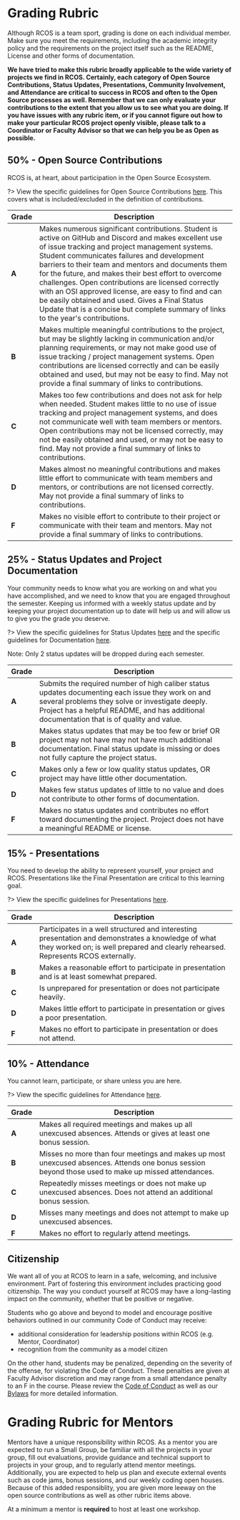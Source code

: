 # Grading Rubric

Although RCOS is a team sport, grading is done on each individual member.
Make sure you meet the requirements, including the academic integrity policy and the requirements on the project itself such as the README, License and other forms of documentation.

**We have tried to make this rubric broadly applicable to the wide variety of projects we find in RCOS.
Certainly, each category of Open Source Contributions, Status Updates, Presentations, Community Involvement, and Attendance are critical to success in RCOS and often to the Open Source processes as well.
Remember that we can only evaluate your contributions to the extent that you allow us to see what you are doing.
If you have issues with any rubric item, or if you cannot figure out how to make your particular RCOS project openly visible, please talk to a Coordinator or Faculty Advisor so that we can help you be as Open as possible.**

## 50% - Open Source Contributions

RCOS is, at heart, about participation in the Open Source Ecosystem.

?> View the specific guidelines for Open Source Contributions [here](grading/contributions). This covers what is included/excluded in the definition of contributions.

| Grade | Description                                                                                                                                                                                                                                                                                                                                                                                                                                                                                                                                                                |
| ----- | -------------------------------------------------------------------------------------------------------------------------------------------------------------------------------------------------------------------------------------------------------------------------------------------------------------------------------------------------------------------------------------------------------------------------------------------------------------------------------------------------------------------------------------------------------------------------- |
| **A** | Makes numerous significant contributions. Student is active on GitHub and Discord and makes excellent use of issue tracking and project management systems. Student communicates failures and development barriers to their team and mentors and documents them for the future, and makes their best effort to overcome challenges. Open contributions are licensed correctly with an OSI approved license, are easy to find and can be easily obtained and used. Gives a Final Status Update that is a concise but complete summary of links to the year's contributions. |
| **B** | Makes multiple meaningful contributions to the project, but may be slightly lacking in communication and/or planning requirements, or may not make good use of issue tracking / project management systems. Open contributions are licensed correctly and can be easily obtained and used, but may not be easy to find. May not provide a final summary of links to contributions.                                                                                                                                                                                         |
| **C** | Makes too few contributions and does not ask for help when needed. Student makes little to no use of issue tracking and project management systems, and does not communicate well with team members or mentors. Open contributions may not be licensed correctly, may not be easily obtained and used, or may not be easy to find. May not provide a final summary of links to contributions.                                                                                                                                                                              |
| **D** | Makes almost no meaningful contributions and makes little effort to communicate with team members and mentors, or contributions are not licensed correctly. May not provide a final summary of links to contributions.                                                                                                                                                                                                                                                                                                                                                     |
| **F** | Makes no visible effort to contribute to their project or communicate with their team and mentors. May not provide a final summary of links to contributions.                                                                                                                                                                                                                                                                                                                                                                                                              |

## 25% - Status Updates and Project Documentation

Your community needs to know what you are working on and what you have accomplished, and we need to know that you are engaged throughout the semester.
Keeping us informed with a weekly status update and by keeping your project documentation up to date will help us and will allow us to give you the grade you deserve.

?> View the specific guidelines for Status Updates [here](grading/status_updates) and the specific guidelines for Documentation [here](grading/documentation).

Note: Only 2 status updates will be dropped during each semester.

| Grade | Description                                                                                                                                                                                                                                        |
| ----- | -------------------------------------------------------------------------------------------------------------------------------------------------------------------------------------------------------------------------------------------------- |
| **A** | Submits the required number of high caliber status updates documenting each issue they work on and several problems they solve or investigate deeply. Project has a helpful README, and has additional documentation that is of quality and value. |
| **B** | Makes status updates that may be too few or brief OR project may not have may not have much additional documentation. Final status update is missing or does not fully capture the project status.                                                 |
| **C** | Makes only a few or low quality status updates, OR project may have little other documentation.                                                                                                                                                    |
| **D** | Makes few status updates of little to no value and does not contribute to other forms of documentation.                                                                                                                                            |
| **F** | Makes no status updates and contributes no effort toward documenting the project. Project does not have a meaningful README or license.                                                                                                            |

## 15% - Presentations

You need to develop the ability to represent yourself, your project and RCOS.
Presentations like the Final Presentation are critical to this learning goal.

?> View the specific guidelines for Presentations [here](grading/presentations).

| Grade | Description                                                                                                                                                                             |
| ----- | --------------------------------------------------------------------------------------------------------------------------------------------------------------------------------------- |
| **A** | Participates in a well structured and interesting presentation and demonstrates a knowledge of what they worked on; is well prepared and clearly rehearsed. Represents RCOS externally. |
| **B** | Makes a reasonable effort to participate in presentation and is at least somewhat prepared.                                                                                             |
| **C** | Is unprepared for presentation or does not participate heavily.                                                                                                                         |
| **D** | Makes little effort to participate in presentation or gives a poor presentation.                                                                                                        |
| **F** | Makes no effort to participate in presentation or does not attend.                                                                                                                      |

## 10% - Attendance

You cannot learn, participate, or share unless you are here.

?> View the specific guidelines for Attendance [here](grading/attendance).

| Grade | Description                                                                                                                                        |
| ----- | -------------------------------------------------------------------------------------------------------------------------------------------------- |
| **A** | Makes all required meetings and makes up all unexcused absences. Attends or gives at least one bonus session.                                      |
| **B** | Misses no more than four meetings and makes up most unexcused absences. Attends one bonus session beyond those used to make up missed attendances. |
| **C** | Repeatedly misses meetings or does not make up unexcused absences. Does not attend an additional bonus session.                                    |
| **D** | Misses many meetings and does not attempt to make up unexcused absences.                                                                           |
| **F** | Makes no effort to regularly attend meetings.                                                                                                      |

## Citizenship

We want all of you at RCOS to learn in a safe, welcoming, and inclusive environment.
Part of fostering this environment includes practicing good citizenship.
The way you conduct yourself at RCOS may have a long-lasting impact on the community, whether that be positive or negative.

Students who go above and beyond to model and encourage positive behaviors outlined in our community Code of Conduct may receive:

- additional consideration for leadership positions within RCOS (e.g. Mentor, Coordinator)
- recognition from the community as a model citizen

On the other hand, students may be penalized, depending on the severity of the offense, for violating the Code of Conduct.
These penalties are given at Faculty Advisor discretion and may range from a small attendance penalty to an F in the course.
Please review the [Code of Conduct](community/CODE_OF_CONDUCT.md) as well as our [Bylaws](community/bylaws.md) for more detailed information.

# Grading Rubric for Mentors

Mentors have a unique responsibility within RCOS. As a mentor you are
expected to run a Small Group, be familiar with all the projects in your
group, fill out evaluations, provide guidance and technical support to
projects in your group, and to regularly attend mentor meetings. Additionally, you
are expected to help us plan and execute external events such as code jams,
bonus sessions, and our weekly coding open houses. Because of this added
responsiblity, you are given more leeway on the open source contributions as
well as other rubric items above.

At a minimum a mentor is **required** to host at least one workshop.
